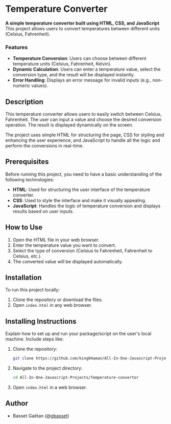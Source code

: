# Temperature Converter

**A simple temperature converter built using HTML, CSS, and JavaScript**  
This project allows users to convert temperatures between different units (Celsius, Fahrenheit).

### Features
- **Temperature Conversion**: Users can choose between different temperature units (Celsius, Fahrenheit, Kelvin).
- **Dynamic Calculation**: Users can enter a temperature value, select the conversion type, and the result will be displayed instantly.
- **Error Handling**: Displays an error message for invalid inputs (e.g., non-numeric values).

## Description
This temperature converter allows users to easily switch between Celsius, Fahrenheit. The user can input a value and choose the desired conversion operation. The result is displayed dynamically on the screen.

The project uses simple HTML for structuring the page, CSS for styling and enhancing the user experience, and JavaScript to handle all the logic and perform the conversions in real-time.

## Prerequisites
Before running this project, you need to have a basic understanding of the following technologies:
- **HTML**: Used for structuring the user interface of the temperature converter.
- **CSS**: Used to style the interface and make it visually appealing.
- **JavaScript**: Handles the logic of temperature conversion and displays results based on user inputs.

## How to Use
1. Open the HTML file in your web browser.
2. Enter the temperature value you want to convert.
3. Select the type of conversion (Celsius to Fahrenheit, Fahrenheit to Celsius, etc.).
4. The converted value will be displayed automatically.

## Installation
To run this project locally:
1. Clone the repository or download the files.
2. Open `index.html` in any web browser.

## Installing Instructions
Explain how to set up and run your package/script on the user's local machine. Include steps like:
1. Clone the repository:
    ```bash
    git clone https://github.com/king04aman/All-In-One-Javascript-Projects.git
    ```
2. Navigate to the project directory:
    ```bash
    cd All-In-One-Javascript-Projects/Temperature-convertor
    ```
3. Open `index.html` in a web browser.

## Author
- Basset Gaëtan (@[gbasset](https://github.com/gbasset))
